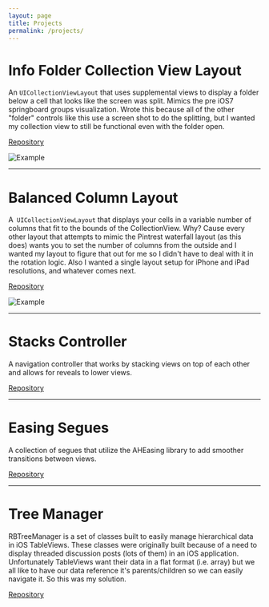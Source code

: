 ```yaml
---
layout: page
title: Projects
permalink: /projects/
---
```


# Info Folder Collection View Layout

An `UICollectionViewLayout` that uses supplemental views to display a folder below a cell that looks like the screen was split. Mimics the pre iOS7 springboard groups visualization. Wrote this because all of the other "folder" controls like this use a screen shot to do the splitting, but I wanted my collection view to still be functional even with the folder open.

[Repository](https://github.com/eoghain/RBCollectionViewInfoFolderLayout)

![Example](https://raw.githubusercontent.com/eoghain/RBCollectionViewInfoFolderLayout/master/screenshots/portrait.png)

-----
# Balanced Column Layout

A` UICollectionViewLayout` that displays your cells in a variable number of columns that fit to the bounds of the CollectionView. Why? Cause every other layout that attempts to mimic the Pintrest waterfall layout (as this does) wants you to set the number of columns from the outside and I wanted my layout to figure that out for me so I didn't have to deal with it in the rotation logic. Also I wanted a single layout setup for iPhone and iPad resolutions, and whatever comes next.

[Repository](https://github.com/eoghain/RBCollectionViewBalancedColumnLayout)

![Example](https://camo.githubusercontent.com/3e8ea957e2f0b64ed335e1b818f78d2789a61f23/68747470733a2f2f7261772e6769746875622e636f6d2f656f676861696e2f5242436f6c6c656374696f6e5669657742616c616e636564436f6c756d6e4c61796f75742f6d61737465722f496d616765732f726f746174696f6e2e706e67)

-----

# Stacks Controller

A navigation controller that works by stacking views on top of each other and allows for reveals to lower views.

[Repository](https://github.com/eoghain/RBStacksController)

----

# Easing Segues

A collection of segues that utilize the AHEasing library to add smoother transitions between views.

[Repository](https://github.com/eoghain/RBEasingSegues)

----

# Tree Manager

RBTreeManager is a set of classes built to easily manage hierarchical data in iOS TableViews. These classes were originally built because of a need to display threaded discussion posts (lots of them) in an iOS application. Unfortunately TableViews want their data in a flat format (i.e. array) but we all like to have our data reference it's parents/children so we can easily navigate it. So this was my solution.

[Repository](https://github.com/eoghain/TreeManager)